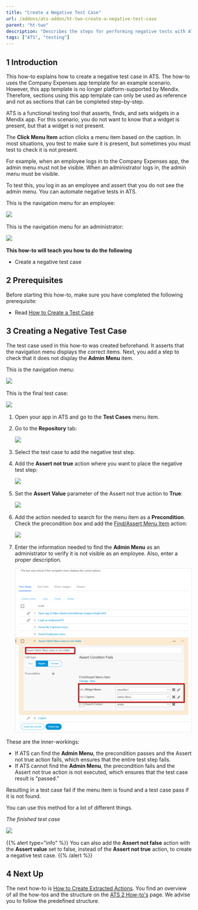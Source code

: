 ```yaml
---
title: "Create a Negative Test Case"
url: /addons/ats-addon/ht-two-create-a-negative-test-case
parent: "ht-two"
description: "Describes the steps for performing negative tests with ATS."
tags: ["ATS", "testing"]
---
```


## 1 Introduction

This how-to explains how to create a negative test case in ATS. The how-to uses the Company Expenses app template for an example scenario. However, this app template is no longer platform-supported by Mendix. Therefore, sections using this app template can only be used as reference and not as sections that can be completed step-by-step.

ATS is a functional testing tool that asserts, finds, and sets widgets in a Mendix app. For this scenario, you do not want to know that a widget is present, but that a widget is not present.

The **Click Menu Item** action clicks a menu item based on the caption. In most situations, you test to make sure it is present, but sometimes you must test to check it is not present.

For example, when an employee logs in to the Company Expenses app, the admin menu must not be visible. When an administrator logs in, the admin menu must be visible. 

To test this, you log in as an employee and assert that you do not see the admin menu. You can automate negative tests in ATS.

This is the navigation menu for an employee:

![](attachments/ht-two-create-a-negative-test-case/navigation-menu-employee-company-expenses-app.png)

This is the navigation menu for an administrator:

![](attachments/ht-two-create-a-negative-test-case/navigation-menu-administrator-company-expenses-app.png)

**This how-to will teach you how to do the following**

* Create a negative test case

## 2 Prerequisites

Before starting this how-to, make sure you have completed the following prerequisite:

* Read [How to Create a Test Case](ht-two-create-a-test-case)

## 3 Creating a Negative Test Case

The test case used in this how-to was created beforehand. It asserts that the navigation menu displays the correct items. Next, you add a step to check that it does not display the **Admin Menu** item.

This is the navigation menu:

![](attachments/ht-two-create-a-negative-test-case/navigation-menu-employee-company-expenses-app.png)

This is the final test case:

![](attachments/ht-two-create-a-negative-test-case/negative-test-case.png)

1. Open your app in ATS and go to the **Test Cases** menu item.
2.  Go to the **Repository** tab:

	![](attachments/ht-two-create-a-negative-test-case/go-to-repository.png)

3. Select the test case to add the negative test step.
4.  Add the **Assert not true** action where you want to place the negative test step:

	![](attachments/ht-two-create-a-negative-test-case/Assert_not_true_step_added.png)

5.  Set the **Assert Value** parameter of the Assert not true action to **True**:

	![](attachments/ht-two-create-a-negative-test-case/set-to-true.png)

6.  Add the action needed to search for the menu item as a **Precondition**. Check the precondition box and add the [Find/Assert Menu Item](rg-one-findassert-menu-item) action:

	![](attachments/ht-two-create-a-negative-test-case/add-findassert-menu-item-as-precondition-2.png)

7.  Enter the information needed to find the **Admin Menu** as an administrator to verify it is not visible as an employee. Also, enter a proper description.

	![](attachments/ht-two-create-a-negative-test-case/negative-test-step-finished-2.png)

These are the inner-workings:

* If ATS can find the **Admin Menu**, the precondition passes and the Assert not true action fails, which ensures that the entire test step fails.
* If ATS cannot find the **Admin Menu**, the precondition fails and the Assert not true action is not executed, which ensures that the test case result is "passed."

Resulting in a test case fail if the menu item is found and a test case pass if it is not found. 

You can use this method for a lot of different things. 

_The finished test case_

![](attachments/ht-two-create-a-negative-test-case/the-finished-test-case.png)

 {{% alert type="info" %}}
You can also add the **Assert not false** action with the **Assert value** set to false, instead of the **Assert not true** action, to create a negative test case.
  {{% /alert %}}

## 4 Next Up

The next how-to is [How to Create Extracted Actions](ht-two-create-extracted-actions). You find an overview of all the how-tos and the structure on the [ATS 2 How-to's](ht-two) page. We advise you to follow the predefined structure.
